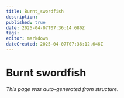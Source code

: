 ```yaml
---
title: Burnt_swordfish
description: 
published: true
date: 2025-04-07T07:36:14.680Z
tags: 
editor: markdown
dateCreated: 2025-04-07T07:36:12.646Z
---
```


# Burnt swordfish

*This page was auto-generated from structure.*